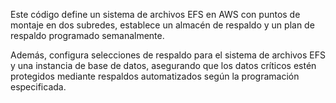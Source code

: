 Este código define un sistema de archivos EFS en AWS con puntos de montaje en dos subredes, establece un almacén de respaldo y un plan de respaldo programado semanalmente. 

Además, configura selecciones de respaldo para el sistema de archivos EFS y una instancia de base de datos, asegurando que los datos críticos estén protegidos mediante respaldos automatizados según la programación especificada.
